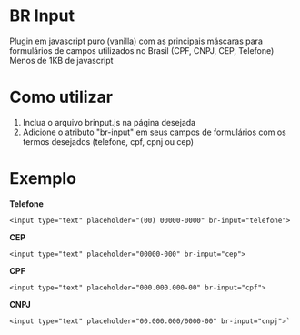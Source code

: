 # BR Input
Plugin em javascript puro (vanilla) com as principais máscaras para formulários de campos utilizados no Brasil (CPF, CNPJ, CEP, Telefone)
Menos de 1KB de javascript


# Como utilizar
1. Inclua o arquivo brinput.js na página desejada
2. Adicione o atributo "br-input" em seus campos de formulários com os termos desejados (telefone, cpf, cpnj ou cep)

# Exemplo

**Telefone**

    <input type="text" placeholder="(00) 00000-0000" br-input="telefone">
**CEP**

    <input type="text" placeholder="00000-000" br-input="cep">
**CPF**

    <input type="text" placeholder="000.000.000-00" br-input="cpf">
**CNPJ**

    <input type="text" placeholder="00.000.000/0000-00" br-input="cnpj">`